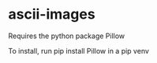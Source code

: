 # ascii-images

Requires the python package Pillow

To install, run pip install Pillow in a pip venv